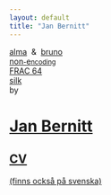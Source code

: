 ```yaml
---
layout: default
title: "Jan Bernitt"
---
```


<a href="https://github.com/bruno-lang/alma" class="alma">alma</a> <span class="and">&nbsp;&amp;&nbsp;</span> <a href="http://www.bruno-lang.com/" class="bruno">bruno</a>
<br/>
<a href="http://non-encoding.github.io/" class="none">non<small>-</small>e<small>ncoding</small></a>
<br/>
<a href="http://frac64.github.io/" class="frac64">FRAC&nbsp;64</a>
<br/>
<a href="http://www.silkdi.com/" class="silk">silk</a>
<br/>
by

# <a href="mailto:jaanbernitt+jbee.se@gmail.com">Jan Bernitt</a>

## <a href="janbernitt_cv_en.pdf" title="CV in english" lang="en">CV</a>
<a href="janbernitt_cv _sv.pdf" title="CV på svenska" lang="sv">(finns också på svenska)</a>
